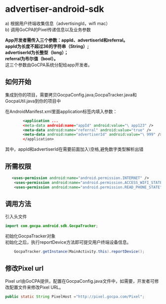 advertiser-android-sdk
======================
a)	根据用户终端收集信息（advertisingId，wifi mac）<br />
b)	调用GoCPA的Pixel传递信息以及业务参数<br />

**App开发者需传入三个参数：appId、advertiserId和referral。**<br />
**appId为长度不超过36的字符串（String）;**<br />
**advertiserId为长整型（long）；**<br />
**referral为布尔值（bool）。**<br />
这三个参数由GoCPA系统分配给app开发者。<br />

如何开始
-----------------------------------  
集成到你的项目，需要拷贝GocpaConfig.java,GocpaTracker.java和GocpaUtil.java到你的项目中<br />

在AndroidManifest.xml里面application标签内填入参数：
```xml
        <application ...
        <meta-data android:name="appId" android:value="\ app123" /> 
 		<meta-data android:name="referral" android:value="true" /> 
 		<meta-data android:name="advertiserId" android:value="\ 999" /> 
 		</application>
``` 		
其中，appId和advertiserId在需要前面加入\空格,避免数字类型解析出错

所需权限
------------------------
```xml
   <uses-permission android:name="android.permission.INTERNET" />
	<uses-permission android:name="android.permission.ACCESS_WIFI_STATE" />
	<uses-permission android:name="android.permission.READ_PHONE_STATE" />
``` 	
调用方法
-----------------------------------  
引入头文件
```java
import com.gocpa.android.sdk.GocpaTracker;

```
初始化GocpaTracker对象<br />
初始化之后，执行reportDevice方法即可提交用户终端设备信息。
```java
    GocpaTracker.getInstance(MainActivity.this).reportDevice();

```

修改Pixel url
------------------------------------
Pixel url由GoCPA提供，配置在GocpaConfig.java文件中，如需要，开发者可修改配置文件来修改Pixel URL。

```java
public static String PixelHost ="http://pixel.gocpa.com/Pixel";

```
